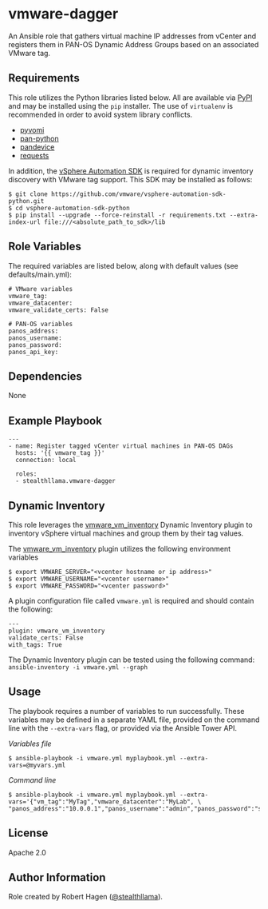 vmware-dagger
=========
An Ansible role that gathers virtual machine IP addresses from vCenter and registers them in PAN-OS Dynamic Address Groups based on an associated VMware tag.
 
Requirements
------------
This role utilizes the Python libraries listed below.  All are available via [PyPI](https://pypi.org) and may be installed using the `pip` installer.  The use of `virtualenv` is recommended in order to avoid system library conflicts.

- [pyvomi](https://pypi.org/project/pyvmomi/)
- [pan-python](https://pypi.org/project/pan-python/)
- [pandevice](https://pypi.org/project/pandevice/)
- [requests](https://pypi.org/project/requests/)

In addition, the [vSphere Automation SDK](https://github.com/vmware/vsphere-automation-sdk-python) is required for dynamic inventory discovery with VMware tag support.  This SDK may be installed as follows:

```
$ git clone https://github.com/vmware/vsphere-automation-sdk-python.git
$ cd vsphere-automation-sdk-python
$ pip install --upgrade --force-reinstall -r requirements.txt --extra-index-url file:///<absolute_path_to_sdk>/lib
```

Role Variables
--------------
The required variables are listed below, along with default values (see defaults/main.yml):

```
# VMware variables
vmware_tag: 
vmware_datacenter: 
vmware_validate_certs: False

# PAN-OS variables
panos_address:
panos_username: 
panos_password:
panos_api_key:
```

Dependencies
------------
None

Example Playbook
----------------
```
---
- name: Register tagged vCenter virtual machines in PAN-OS DAGs
  hosts: '{{ vmware_tag }}'
  connection: local

  roles:
  - stealthllama.vmware-dagger
```

Dynamic Inventory
-----------------
This role leverages the [vmware_vm_inventory](https://docs.ansible.com/ansible/latest/plugins/inventory/vmware_vm_inventory.html) Dynamic Inventory plugin to inventory vSphere virtual machines and group them by their tag values.

The [vmware_vm_inventory](https://docs.ansible.com/ansible/latest/plugins/inventory/vmware_vm_inventory.html) plugin utilizes the following environment variables 

```
$ export VMWARE_SERVER="<vcenter hostname or ip address>"
$ export VMWARE_USERNAME="<vcenter username>"
$ export VMWARE_PASSWORD="<vcenter password>"
```

A plugin configuration file called `vmware.yml` is required and should contain the following:

```
---
plugin: vmware_vm_inventory
validate_certs: False
with_tags: True
```

The Dynamic Inventory plugin can be tested using the following command: `ansible-inventory -i vmware.yml --graph`

Usage
-----
The playbook requires a number of variables to run successfully. These variables may be defined in a separate YAML file, provided on the command line with the `--extra-vars` flag, or provided via the Ansible Tower API.

*Variables file*
```
$ ansible-playbook -i vmware.yml myplaybook.yml --extra-vars=@myvars.yml
```

*Command line*
```
$ ansible-playbook -i vmware.yml myplaybook.yml --extra-vars='{"vm_tag":"MyTag","vmware_datacenter":"MyLab", \
"panos_address":"10.0.0.1","panos_username":"admin","panos_password":"s3cr3tp@ssw0rd"}'
```

License
-------
Apache 2.0

Author Information
------------------
Role created by Robert Hagen ([@stealthllama](https://github.com/stealthllama)).
